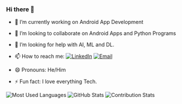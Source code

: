### Hi there 👋


- 🔭 I’m currently working on Android App Development
- 👯 I’m looking to collaborate on Android Apps and Python Programs
- 🤔 I’m looking for help with AI, ML and DL.
- 📫 How to reach me: [![LinkedIn](https://img.shields.io/badge/LinkedIn-KrishnaSharmaK?logo=LinkedIn)](https://www.linkedin.com/in/krishna-sharma-k)
 [![Email](https://img.shields.io/badge/Gmail-KrishnaSharmaK?logo=Gmail)](mailto:krishnasharma.k2023@vitstudent.ac.in)

- 😄 Pronouns: He/Him
- ⚡ Fun fact: I love everything Tech.


![Most Used Languages](https://github-readme-stats.vercel.app/api/top-langs?username=krishnasharmak05&show_icons=true&layout=compact)   ![GitHub Stats](https://github-readme-stats.vercel.app/api?username=krishnasharmak05&show_icons=true)   ![Contribution Stats](https://github-readme-streak-stats.herokuapp.com/?user=krishnasharmak05)
